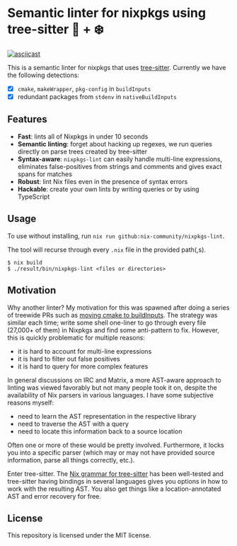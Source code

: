 # Semantic linter for nixpkgs using tree-sitter 🌳 + ❄️

[![asciicast](https://asciinema.org/a/483977.svg)](https://asciinema.org/a/483977)

This is a semantic linter for nixpkgs that uses
[tree-sitter](https://tree-sitter.github.io/tree-sitter/).  Currently
we have the following detections:

- [x] `cmake`, `makeWrapper`, `pkg-config` in `buildInputs`
- [x] redundant packages from `stdenv` in `nativeBuildInputs`

## Features
- **Fast**: lints all of Nixpkgs in under 10 seconds
- **Semantic linting**: forget about hacking up regexes, we run
  queries directly on parse trees created by tree-sitter
- **Syntax-aware**: `nixpkgs-lint` can easily handle multi-line
  expressions, eliminates false-positives from strings and comments
  and gives exact spans for matches
- **Robust**: lint Nix files even in the presence of syntax errors
- **Hackable**: create your own lints by writing queries or by using
  TypeScript

## Usage
To use without installing, run `nix run github:nix-community/nixpkgs-lint`.

The tool will recurse through every `.nix` file in the
provided path(,s).
```ShellSession
$ nix build 
$ ./result/bin/nixpkgs-lint <files or directories>
```

## Motivation
Why another linter?  My motivation for this was spawned after doing a
series of treewide PRs such as [moving cmake to
buildInputs](https://github.com/NixOS/nixpkgs/pull/108022).  The
strategy was similar each time; write some shell one-liner to go
through every file (27,000+ of them) in Nixpkgs and find some anti-pattern to fix.
However, this is quickly problematic for multiple reasons:

- it is hard to account for multi-line expressions
- it is hard to filter out false positives
- it is hard to query for more complex features

In general discussions on IRC and Matrix, a more AST-aware approach to
linting was viewed favorably but not many people took it on, despite
the availability of Nix parsers in various languages.  I have some
subjective reasons myself:

- need to learn the AST representation in the respective library
- need to traverse the AST with a query
- need to locate this information back to a source location

Often one or more of these would be pretty involved.  Furthermore, it
locks you into a specific parser (which may or may not have provided
source information, parse all things correctly, etc.).

Enter tree-sitter.  The [Nix grammar for
tree-sitter](https://github.com/cstrahan/tree-sitter-nix) has been
well-tested and tree-sitter having bindings in several languages gives
you options in how to work with the resulting AST.  You also get
things like a location-annotated AST and error recovery for free.

## License
This repository is licensed under the MIT license.
